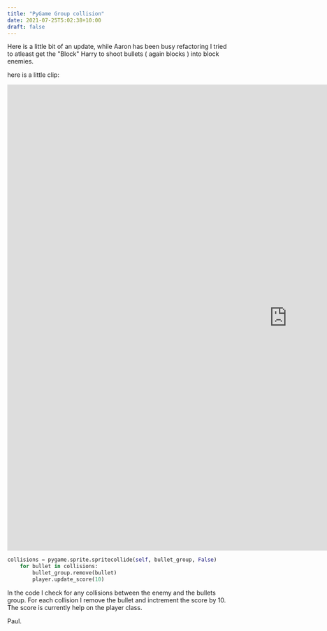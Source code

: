 ```yaml
---
title: "PyGame Group collision"
date: 2021-07-25T5:02:38+10:00
draft: false
---
```


Here is a little bit of an update, while Aaron has been busy refactoring I tried to atleast get the "Block" Harry to shoot bullets ( again blocks ) into block enemies.

here is a little clip:

<iframe width="1280" height="1067" src="https://www.youtube.com/embed/Nc5zV3T-cCU" title="YouTube video player" frameborder="0" allow="accelerometer; autoplay; clipboard-write; encrypted-media; gyroscope; picture-in-picture" allowfullscreen></iframe>


```python
collisions = pygame.sprite.spritecollide(self, bullet_group, False)
    for bullet in collisions:
        bullet_group.remove(bullet)
        player.update_score(10)

```
In the code I check for any collisions between the enemy and the bullets group.  For each collision I remove the bullet and inctrement the score by 10.  The score is currently help on the player class.

Paul.